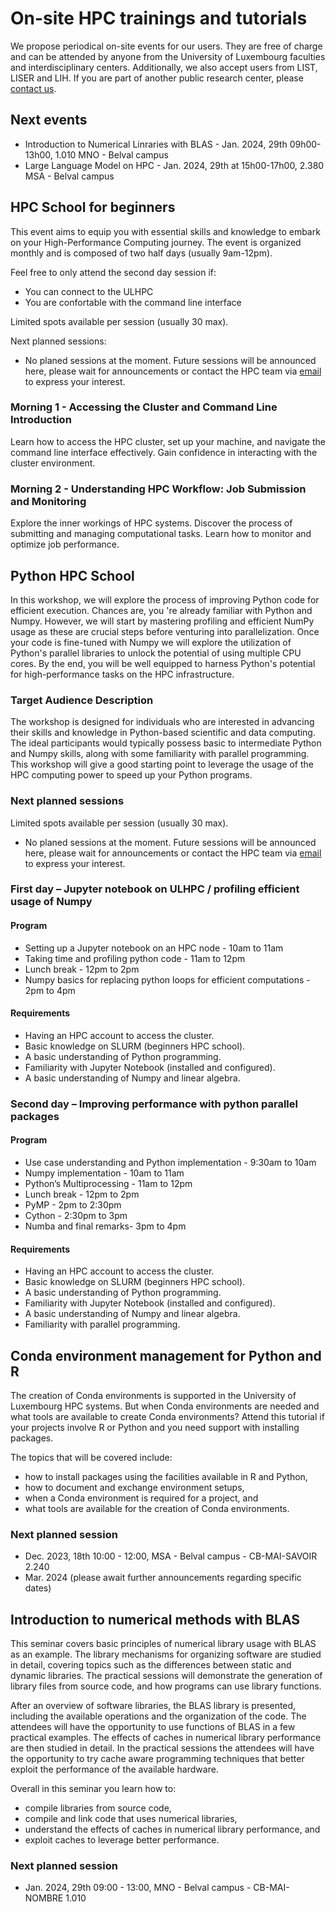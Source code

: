 # On-site HPC trainings and tutorials

We propose periodical on-site events for our users. They are free of charge and can be attended by anyone from the University of Luxembourg faculties and interdisciplinary centers. 
Additionally, we also accept users from LIST, LISER and LIH. If you are part of another public research center, please [contact us](mailto:hpc-school-for-beginners@uni.lu).

## Next events 

- Introduction to Numerical Linraries with BLAS - Jan. 2024, 29th 09h00-13h00, 1.010 MNO - Belval campus
- Large Language Model on HPC - Jan. 2024, 29th at 15h00-17h00, 2.380 MSA - Belval campus

## HPC School for beginners

This event aims to equip you with essential skills and knowledge to embark on your High-Performance Computing journey. The event is organized monthly and is composed of two half days (usually 9am-12pm).

Feel free to only attend the second day session if:

- You can connect to the ULHPC
- You are confortable with the command line interface

Limited spots available per session (usually 30 max).

Next planned sessions:

- No planed sessions at the moment. Future sessions will be announced here, please wait for announcements or contact the HPC team via [email](mailto:hpc-school-for-beginners@uni.lu) to express your interest.

### Morning 1 - Accessing the Cluster and Command Line Introduction 
Learn how to access the HPC cluster, set up your machine, and navigate the command line interface effectively. Gain confidence in interacting with the cluster environment.

### Morning 2 - Understanding HPC Workflow: Job Submission and Monitoring
Explore the inner workings of HPC systems. Discover the process of submitting and managing computational tasks. Learn how to monitor and optimize job performance.


## Python HPC School

In this workshop, we will explore the process of improving Python code for efficient execution. Chances are, you 're already familiar with Python and Numpy. However, we will start by mastering profiling and efficient NumPy usage as these are crucial steps before venturing into parallelization. Once your code is fine-tuned with Numpy we will explore the utilization of Python's parallel libraries to unlock the potential of using multiple CPU cores. By the end, you will be well equipped to harness Python's potential for high-performance tasks on the HPC infrastructure. 

### Target Audience Description 
The workshop is designed for individuals who are interested in advancing their skills and knowledge in Python-based scientific and data computing. The ideal participants would typically possess basic to intermediate Python and Numpy skills, along with some familiarity with parallel programming. This workshop will give a good starting point to leverage the usage of the HPC computing power to speed up your Python programs. 

### Next planned sessions

Limited spots available per session (usually 30 max).

- No planed sessions at the moment. Future sessions will be announced here, please wait for announcements or contact the HPC team via [email](mailto:hpc-school-for-beginners@uni.lu) to express your interest.

### First day – Jupyter notebook on ULHPC / profiling efficient usage of Numpy

#### Program

- Setting up a Jupyter notebook on an HPC node - 10am to 11am
- Taking time and profiling python code - 11am to 12pm
- Lunch break - 12pm to 2pm
- Numpy basics for replacing python loops for efficient computations - 2pm to 4pm

#### Requirements 

- Having an HPC account to access the cluster. 
- Basic knowledge on SLURM (beginners HPC school). 
- A basic understanding of Python programming. 
- Familiarity with Jupyter Notebook (installed and configured). 
- A basic understanding of Numpy and linear algebra. 

### Second day – Improving performance with python parallel packages 

#### Program

- Use case understanding and Python implementation - 9:30am to 10am
- Numpy implementation - 10am to 11am
- Python’s Multiprocessing - 11am to 12pm
- Lunch break - 12pm to 2pm
- PyMP - 2pm to 2:30pm
- Cython - 2:30pm to 3pm
- Numba and final remarks- 3pm to 4pm

#### Requirements

- Having an HPC account to access the cluster. 
- Basic knowledge on SLURM (beginners HPC school). 
- A basic understanding of Python programming. 
- Familiarity with Jupyter Notebook (installed and configured). 
- A basic understanding of Numpy and linear algebra. 
- Familiarity with parallel programming. 

## Conda environment management for Python and R

The creation of Conda environments is supported in the University of Luxembourg HPC systems. But when Conda environments are needed and what tools are available to create Conda environments? Attend this tutorial if your projects involve R or Python and you need support with installing packages.

The topics that will be covered include:

- how to install packages using the facilities available in R and Python,
- how to document and exchange environment setups,
- when a Conda environment is required for a project, and
- what tools are available for the creation of Conda environments.

### Next planned session

- Dec. 2023, 18th 10:00 - 12:00, MSA - Belval campus - CB-MAI-SAVOIR 2.240
- Mar. 2024 (please await further announcements regarding specific dates)

## Introduction to numerical methods with BLAS

This seminar covers basic principles of numerical library usage with BLAS as an example. The library mechanisms for organizing software are studied in detail, covering topics such as the differences between static and dynamic libraries. The practical sessions will demonstrate the generation of library files from source code, and how programs can use library functions.

After an overview of software libraries, the BLAS library is presented, including the available operations and the organization of the code. The attendees will have the opportunity to use functions of BLAS in a few practical examples. The effects of caches in numerical library performance are then studied in detail. In the practical sessions the attendees will have the opportunity to try cache aware programming techniques that better exploit the performance of the available hardware.

Overall in this seminar you learn how to:

- compile libraries from source code,
- compile and link code that uses numerical libraries,
- understand the effects of caches in numerical library performance, and
- exploit caches to leverage better performance.

### Next planned session

- Jan. 2024, 29th 09:00 - 13:00, MNO - Belval campus - CB-MAI-NOMBRE 1.010
